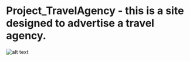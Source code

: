 # Project_TravelAgency - this is a site designed to advertise a travel agency.
![alt text](https://github.com/MarVasilieva/Project_TravelAgency/blob/main/%D0%A1%D0%BD%D0%B8%D0%BC%D0%BE%D0%BA%20%D1%8D%D0%BA%D1%80%D0%B0%D0%BD%D0%B0%202023-04-13%20%D0%B2%2022.18.36.png)
